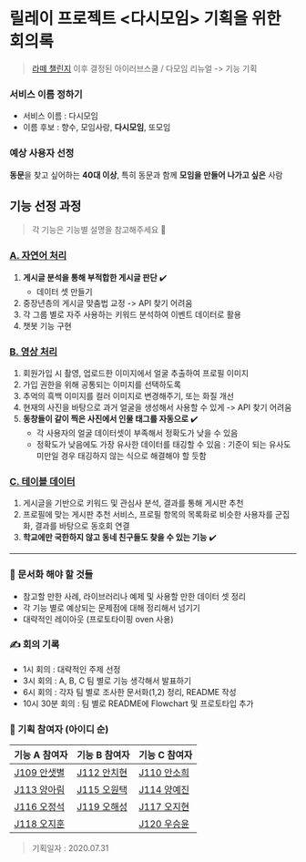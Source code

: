 # 릴레이 프로젝트 <다시모임> 기획을 위한 회의록

> [라떼 챌린지](https://github.com/boostcamp-2020/relay_04/blob/master/planning/Latte_challenge.md) 이후 결정된 아이러브스쿨 / 다모임 리뉴얼 -> 기능 기획

### 서비스 이름 정하기
- 서비스 이름 : 다시모임
- 이름 후보 : 향수, 모임사랑, **다시모임**, 또모임

### 예상 사용자 선정
**동문**을 찾고 싶어하는 **40대 이상**, 특히 동문과 함께 **모임을 만들어 나가고 싶은** 사람


## 기능 선정 과정
> 각 기능은 기능별 설명을 참고해주세요 🙌

### [A. 자연어 처리](https://github.com/boostcamp-2020/relay_04/blob/master/planning/Feature_A.md)
1. **게시글 분석을 통해 부적합한 게시글 판단** ✔️
    - 데이터 셋 만들기
2. 중장년층의 게시글 맞춤법 교정 -> API 찾기 어려움
3. 각 그룹 별로 자주 사용하는 키워드 분석하여 이벤트 데이터로 활용
4. 챗봇 기능 구현


### [B. 영상 처리](https://github.com/boostcamp-2020/relay_04/blob/master/planning/Feature_B.md)
1. 회원가입 시 촬영, 업로드한 이미지에서 얼굴 추출하여 프로필 이미지
2. 가입 권한을 위해 공통되는 이미지를 선택하도록
3. 추억의 흑백 이미지를 컬러 이미지로 변경해주기, 또는 화질 개선
4. 현재의 사진을 바탕으로 과거 얼굴을 생성해서 사용할 수 있게 -> API 찾기 어려움
5. **동창들이 같이 찍은 사진에서 인물 태그를 자동으로** ✔️
    - 각 사용자의 얼굴 데이터셋이 부족해서 정확도가 낮을 수 있음
    - 정확도가 낮음에도 가장 유사한 데이터를 태깅할 수 있음 : 기준이 되는 유사도 미만일 경우 태깅하지 않는 식으로 해결해야 할 듯함
                                     
### [C. 테이블 데이터](https://github.com/boostcamp-2020/relay_04/blob/master/planning/Feature_C.md)
1. 게시글을 기반으로 키워드 및 관심사 분석, 결과를 통해 게시판 추천
2. 프로필에 맞는 게시판 추천 서비스, 프로필 항목의 목록화로 비슷한 사용자를 군집화, 결과를 바탕으로 동호회 연결
3. **학교에만 국한하지 않고 동네 친구들도 찾을 수 있는 기능** ✔️

---

### 📃 문서화 해야 할 것들
- 참고할 만한 사례, 라이브러리나 예제 및 사용할 만한 데이터 셋 정리
- 각 기능 별로 예상되는 문제점에 대해 정리해서 넘기기
- 대략적인 레이아웃 (프로토타이핑 oven 사용)

### ✍️ 회의 기록
- 1시 회의 : 대략적인 주제 선정
- 3시 회의 : A, B, C 팀 별로 기능 생각해서 발표하기
- 6시 회의 : 각자 팀 별로 조사한 문서화(1,2) 정리, README 작성
- 10시 30분 회의 : 팀 별로 README에 Flowchart 및 프로토타입 추가

### 👥 기획 참여자 (아이디 순)

기능 A 참여자 | 기능 B 참여자 | 기능 C 참여자
--- | --- | --- |
[J109 안샛별](https://github.com/sbyeol3) | [J112 안치현](https://github.com/enhakkore) | [J110 안소희](https://github.com/ahnsoheee)
[J113 양아림](https://github.com/ahrimy) | [J115 오원택](https://github.com/dotaku1992) | [J114 양예진](https://github.com/yejineee)
[J116 오정석](https://github.com/o-star) | [J119 오해성](https://github.com/ohsolution) | [J117 오지현](https://github.com/joh16)
[J118 오지훈](https://github.com/hoo00nn) | | [J120 우승윤](https://github.com/woosy0308)

> 기획일자 : 2020.07.31